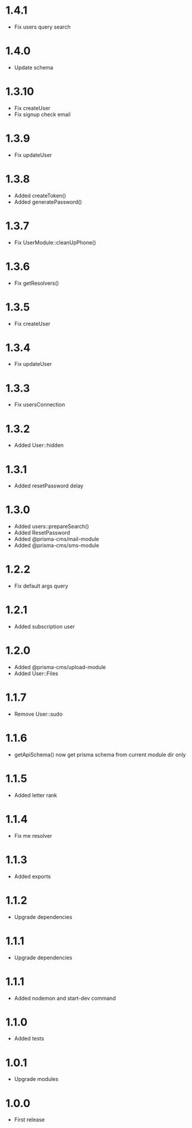 1.4.1
===============================
- Fix users query search

1.4.0
===============================
- Update schema

1.3.10
===============================
- Fix createUser
- Fix signup check email

1.3.9
===============================
- Fix updateUser

1.3.8
===============================
- Added createToken()
- Added generatePassword()

1.3.7
===============================
- Fix UserModule::cleanUpPhone()

1.3.6
===============================
- Fix getResolvers()

1.3.5
===============================
- Fix createUser

1.3.4
===============================
- Fix updateUser

1.3.3
===============================
- Fix usersConnection

1.3.2
===============================
- Added User::hidden

1.3.1
===============================
- Added resetPassword delay

1.3.0
===============================
- Added users::prepareSearch()
- Added ResetPassword
- Added @prisma-cms/mail-module
- Added @prisma-cms/sms-module

1.2.2
===============================
- Fix default args query

1.2.1
===============================
- Added subscription user

1.2.0
===============================
- Added @prisma-cms/upload-module
- Added User::Files

1.1.7
===============================
- Remove User::sudo

1.1.6
===============================
- getApiSchema() now get prisma schema from current module dir only

1.1.5
===============================
- Added letter rank

1.1.4
===============================
- Fix me resolver

1.1.3
===============================
- Added exports

1.1.2
===============================
- Upgrade dependencies

1.1.1
===============================
- Upgrade dependencies

1.1.1
===============================
- Added nodemon and start-dev command

1.1.0
===============================
- Added tests

1.0.1
===============================
- Upgrade modules

1.0.0
===============================
- First release
